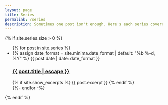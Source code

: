 ```yaml
---
layout: page
title: Series
permalink: /series
description: Sometimes one post isn't enough. Here's each series covered so far.
---
```

{% if site.series.size > 0 %}
  <ul class="post-list">
    {% for post in site.series %}
    <li>
      {% assign date_format = site.minima.date_format | default: "%b %-d, %Y" %}
      <span class="post-meta">{{ post.date | date: date_format }}</span>
      <h3>
        <a class="post-link" href="{{ post.url | relative_url }}">
          {{ post.title | escape }}
        </a>
      </h3>
      {% if site.show_excerpts %}
        {{ post.excerpt }}
      {% endif %}
    </li>
    {%- endfor -%}
  </ul>
{% endif %}
